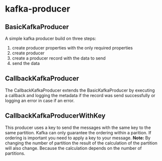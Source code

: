# kafka-producer

## BasicKafkaProducer

A simple kafka producer build on three steps:

1. create producer properties with the only required properties
2. create producer
3. create a producer record with the data to send
4. send the data

## CallbackKafkaProducer

The CallbackKafkaProducer extends the BasicKafkaProducer by executing
a callback and logging the metadata if the record was send successfully
or logging an error in case if an error.

## CallbackKafkaProducerWithKey

This producer uses a key to send the messages with the same key to the same partition.
Kafka can only guarantee the ordering within a parition. If ordering is important you need 
to apply a key to your message. 
**Note:** By changing the number of partition the result of the calculation of the partition
will also change. Because the calculation depends on the number of partitions. 


